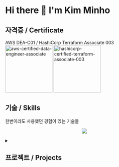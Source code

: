 # Hi there 👋 I'm Kim Minho

## 자격증 / Certificate
AWS DEA-C01 / HashiCorp Terraform Associate 003\
<img width="150" height="auto" alt="aws-certified-data-engineer-associate" src="https://github.com/user-attachments/assets/36163081-9f97-461a-9f72-d27f896fcdb3" />
<img width="150" height="auto" alt="hashicorp-certified-terraform-associate-003" src="https://github.com/user-attachments/assets/771c2bcf-0001-4af9-bc04-dc473f02ad83" />
  
## 기술 / Skills
한번이라도 사용했던 경험이 있는 기술들
<p align="center">
  <a href="https://skillicons.dev">
    <img src="https://skillicons.dev/icons?i=aws,kubernetes,docker,terraform,linux,gcp,visualstudio,vscode,git,windows,notion" />
  </a>
</p>
<details>
  <summary><h2>프로젝트 / Projects</h2></summary>
    ### 1. Linux
    Document: \
    Skills : \
    Descripstion : \
    Role : 
    ### 2. Network
    Document: \
    Skills : \
    Descripstion : \
    Role :
    ### 3. Kubernetes
    Document: \
    Skills : \
    Descripstion : \
    Role :
    ### 4. Server Virtualization
    Document: \
    Skills : \
    Descripstion : \
    Role :
    ### 5. AWS
    Document: \
    Skills : \
    Descripstion : \
    Role :
    ### 6. Terraform
    Document: \
    Skills : \
    Descripstion : \
    Role :
</details>


